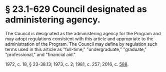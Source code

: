 # § 23.1-629 Council designated as administering agency.

<p>The Council is designated as the administering agency for the Program and may adopt regulations consistent with this article and appropriate to the administration of the Program. The Council may define by regulation such terms used in this article as "full-time," "undergraduate," "graduate," "professional," and "financial aid."</p><p>1972, c. 18, § 23-38.13; 1973, c. 2; 1981, c. 257; 2016, c. <a href='http://lis.virginia.gov/cgi-bin/legp604.exe?161+ful+CHAP0588'>588</a>.</p>